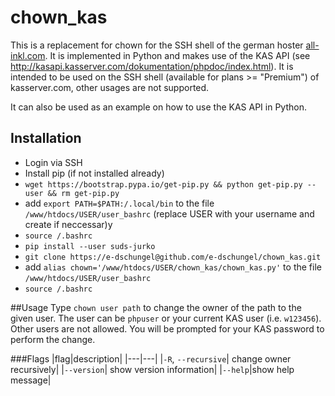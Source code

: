 # chown_kas
This is a replacement for chown for the SSH shell of the german hoster [all-inkl.com](http://www.all-inkl.com).
It is implemented in Python and makes use of the KAS API (see http://kasapi.kasserver.com/dokumentation/phpdoc/index.html).
It is intended to be used on the SSH shell (available for plans >= "Premium")  of kasserver.com, other usages are not supported.

It can also be used as an example on how to use the KAS API in Python. 

## Installation
* Login via SSH
* Install pip (if not installed already)
 * `wget https://bootstrap.pypa.io/get-pip.py && python get-pip.py --user && rm get-pip.py`
 * add `export PATH=$PATH:/.local/bin` to the file `/www/htdocs/USER/user_bashrc` (replace USER with your username and create if neccessar)y
 * `source /.bashrc`
* `pip install --user suds-jurko`
* `git clone https://e-dschungel@github.com/e-dschungel/chown_kas.git`
* add `alias chown='/www/htdocs/USER/chown_kas/chown_kas.py'` to the file `/www/htdocs/USER/user_bashrc`
* `source /.bashrc`

##Usage
Type `chown user path` to change the owner of the path to the given user.
The user can be `phpuser` or your current KAS user (i.e. `w123456`).
Other users are not allowed.
You will be prompted for your KAS password to perform the change.

###Flags
|flag|description|
|---|---|
|`-R`, `--recursive`| change owner recursively|
|`--version`| show version information|
|`--help`|show help message|
